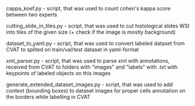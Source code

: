 cappa_koef.py - script, that was used to count cohen's kappa score between two experts

cutting_slide_in_tiles.py - script, that was used to cut histological slides WSI into tiles of the given size (+ check if the image is mostly background)

dataset_to_yaml.py - script, that was used to convert labeled dataset from CVAT to splited on train/val/test dataset in yaml-format 

xml_parser.py - script, that was used to parse xml with annotations, received from CVAT to folders with "images" and "labels" with .txt with keypoints of labeled objects on this images

generate_extended_dataset_images.py - script, that was used to add context (bounding boxes) to dataset images for proper cells annotation  on the borders while labelling in CVAT
